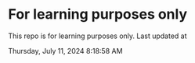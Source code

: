 # For learning purposes only
This repo is for learning purposes only.
Last updated at

Thursday, July 11, 2024 8:18:58 AM

